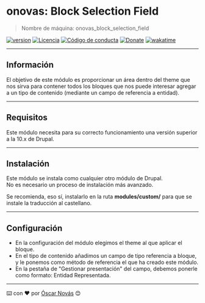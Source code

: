 onovas: Block Selection Field
===

>Nombre de máquina: onovas_block_selection_field

[![version][version-badge]][changelog]
[![Licencia][license-badge]][license]
[![Código de conducta][conduct-badge]][conduct]
[![Donate][donate-badge]][donate-url]
[![wakatime](https://wakatime.com/badge/user/236d57da-61e8-46f2-980b-7af630b18f42/project/018b9b08-fb30-4aba-807e-a5ce87396e9d.svg)](https://wakatime.com/badge/user/236d57da-61e8-46f2-980b-7af630b18f42/project/018b9b08-fb30-4aba-807e-a5ce87396e9d)

---

## Información
El objetivo de este módulo es proporcionar un área dentro del theme que nos
sirva para contener todos los bloques que nos puede interesar agregar a un
tipo de contenido (mediante un campo de referencia a entidad).

---

## Requisitos
Este módulo necesita para su correcto funcionamiento una versión superior
a la 10.x de Drupal.

---

## Instalación
Este módulo se instala como cualquier otro módulo de Drupal.  
No es necesario un proceso de instalación más avanzado.

Se recomienda, eso sí, instalarlo en la ruta **modules/custom/** para que se
instale la traducción al castellano.

---

## Configuración
- En la configuración del módulo elegimos el theme al que aplicar el bloque.
- En el tipo de contenido añadimos un campo de tipo referencia a bloque, y le
  ponemos como método de referencia el que ha creado este módulo.
- En la pestaña de "Gestionar presentación" del campo, debemos ponerle como
  formato: Entidad Representada.

---
⌨️ con ❤️ por [Óscar Novás][mi-web] 😊

[mi-web]: https://oscarnovas.com "for developers"

[version]: v1.0.0
[version-badge]: https://img.shields.io/badge/Versión-1.0.0-blue.svg

[license]: LICENSE.md
[license-badge]: https://img.shields.io/badge/Licencia-GPLv3+-green.svg "Leer la licencia"

[conduct]: CODE_OF_CONDUCT.md
[conduct-badge]: https://img.shields.io/badge/C%C3%B3digo%20de%20Conducta-2.0-4baaaa.svg "Código de conducta"

[changelog]: CHANGELOG.md "Histórico de cambios"

[donate-badge]: https://img.shields.io/badge/Donaci%C3%B3n-PayPal-red.svg
[donate-url]: https://paypal.me/oscarnovasf "Haz una donación"

